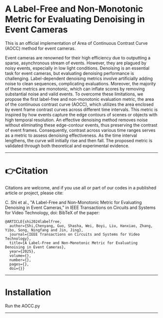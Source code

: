 # A Label-Free and Non-Monotonic Metric for Evaluating Denoising in Event Cameras
This is an official implementation of Area of Continuous Contrast Curve (AOCC) method for event cameras.

Event cameras are renowned for their high efficiency due to outputting a sparse, asynchronous stream of events. However, they are plagued by noisy events, especially in low light conditions. Denoising is an essential task for event cameras, but evaluating denoising performance is challenging. Label-dependent denoising metrics involve artificially adding noise to clean sequences, complicating evaluations. Moreover, the majority of these metrics are monotonic, which can inflate scores by removing substantial noise and valid events. To overcome these limitations, we propose the first label-free and non-monotonic evaluation metric, the area of the continuous contrast curve (AOCC), which utilizes the area enclosed by event frame contrast curves across different time intervals. This metric is inspired by how events capture the edge contours of scenes or objects with high temporal resolution. An effective denoising method removes noise without eliminating these edge-contour events, thus preserving the contrast of event frames. Consequently, contrast across various time ranges serves as a metric to assess denoising effectiveness. As the time interval lengthens, the curve will initially rise and then fall. The proposed metric is validated through both theoretical and experimental evidence.

****
# 👉Citation   

Citations are welcome, and if you use all or part of our codes in a published article or project, please cite: 

C. Shi et al., "A Label-Free and Non-Monotonic Metric for Evaluating Denoising in Event Cameras," in IEEE Transactions on Circuits and Systems for Video Technology, doi: 
BibTeX of the paper:  
```
@ARTICLE{shi2024labelfree,  
  author={Shi,Chenyang, Guo, Shasha, Wei, Boyi, Liu, Hanxiao, Zhang, Yibo, Song, Ningfang and Jin, Jing},  
  journal={IEEE Transactions on Circuits and Systems for Video Technology},   
  title={A Label-Free and Non-Monotonic Metric for Evaluating Denoising in Event Cameras},   
  year={2025},  
  volume={},  
  number={},  
  pages={},  
  doi={}}  
```

****

# Installation
Run the AOCC.py

****
